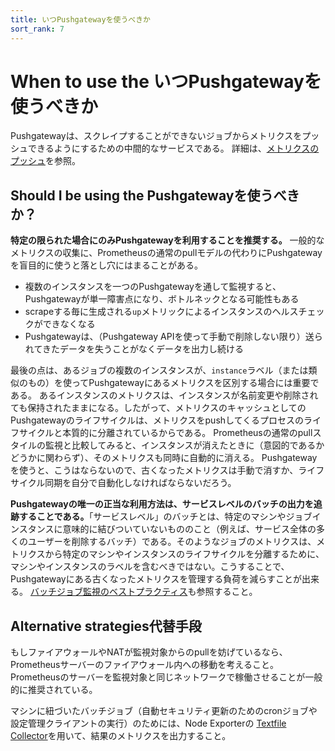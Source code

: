 ```yaml
---
title: いつPushgatewayを使うべきか
sort_rank: 7
---
```


# <span class="anchor-text-supplement">When to use the </span>いつPushgatewayを使うべきか

Pushgatewayは、スクレイプすることができないジョブからメトリクスをプッシュできるようにするための中間的なサービスである。
詳細は、[メトリクスのプッシュ](/ja/docs/instrumenting/pushing/)を参照。

## <span class="anchor-text-supplement">Should I be using the </span>Pushgatewayを使うべきか？

**特定の限られた場合にのみPushgatewayを利用することを推奨する。**
一般的なメトリクスの収集に、Prometheusの通常のpullモデルの代わりにPushgatewayを盲目的に使うと落とし穴にはまることがある。

* 複数のインスタンスを一つのPushgatewayを通して監視すると、Pushgatewayが単一障害点になり、ボトルネックとなる可能性もある
* scrapeする毎に生成される`up`メトリックによるインスタンスのヘルスチェックができなくなる
* Pushgatewayは、（Pushgateway APIを使って手動で削除しない限り）送られてきたデータを失うことがなくデータを出力し続ける

最後の点は、あるジョブの複数のインスタンスが、`instance`ラベル（または類似のもの）を使ってPushgatewayにあるメトリクスを区別する場合には重要である。
あるインスタンスのメトリクスは、インスタンスが名前変更や削除されても保持されたままになる。したがって、メトリクスのキャッシュとしてのPushgatewayのライフサイクルは、メトリクスをpushしてくるプロセスのライフサイクルと本質的に分離されているからである。
Prometheusの通常のpullスタイルの監視と比較してみると、インスタンスが消えたときに（意図的であるかどうかに関わらず）、そのメトリクスも同時に自動的に消える。
Pushgatewayを使うと、こうはならないので、古くなったメトリクスは手動で消すか、ライフサイクル同期を自分で自動化しなければならないだろう。

**Pushgatewayの唯一の正当な利用方法は、サービスレベルのバッチの出力を追跡することである。**「サービスレベル」のバッチとは、特定のマシンやジョブインスタンスに意味的に結びついていないもののこと（例えば、サービス全体の多くのユーザーを削除するバッチ）である。そのようなジョブのメトリクスは、メトリクスから特定のマシンやインスタンスのライフサイクルを分離するために、マシンやインスタンスのラベルを含むべきではない。こうすることで、Pushgatewayにある古くなったメトリクスを管理する負荷を減らすことが出来る。
[バッチジョブ監視のベストプラクティス](/ja/docs/practices/instrumentation/#batch-jobs)も参照すること。

## <span class="anchor-text-supplement">Alternative strategies</span>代替手段

もしファイアウォールやNATが監視対象からのpullを妨げているなら、Prometheusサーバーのファイアウォール内への移動を考えること。
Prometheusのサーバーを監視対象と同じネットワークで稼働させることが一般的に推奨されている。

マシンに紐づいたバッチジョブ（自動セキュリティ更新のためのcronジョブや設定管理クライアントの実行）のためには、Node Exporterの
[Textfile Collector](https://github.com/prometheus/node_exporter#textfile-collector)を用いて、結果のメトリクスを出力すること。

